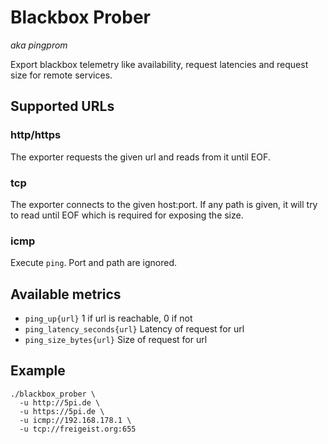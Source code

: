 # Blackbox Prober
*aka pingprom*

Export blackbox telemetry like availability, request latencies and
request size for remote services.

## Supported URLs
### http/https
The exporter requests the given url and reads from it until EOF.

### tcp
The exporter connects to the given host:port. If any path is given, it
will try to read until EOF which is required for exposing the size.

### icmp
Execute `ping`. Port and path are ignored.

## Available metrics
- `ping_up{url}` 1 if url is reachable, 0 if not
- `ping_latency_seconds{url}` Latency of request for url
- `ping_size_bytes{url}` Size of request for url

## Example

    ./blackbox_prober \
      -u http://5pi.de \
      -u https://5pi.de \
      -u icmp://192.168.178.1 \
      -u tcp://freigeist.org:655

